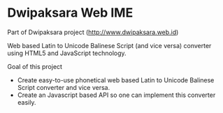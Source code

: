 Dwipaksara Web IME
=================
Part of Dwipaksara project (http://www.dwipaksara.web.id)

Web based Latin to Unicode Balinese Script (and vice versa) converter using HTML5 and JavaScript technology.

Goal of this project
* Create easy-to-use phonetical web based Latin to Unicode Balinese Script converter and vice versa.
* Create an Javascript based API so one can implement this converter easily.

